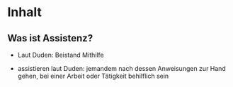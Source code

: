 # Inhalt

## Was ist Assistenz?

+ Laut Duden: Beistand Mithilfe

+ assistieren laut Duden: jemandem nach dessen Anweisungen zur Hand gehen, bei einer Arbeit oder Tätigkeit behilflich sein